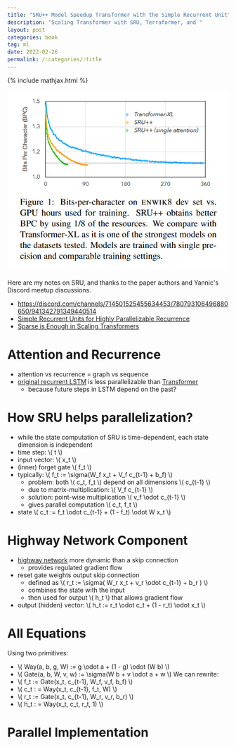 ```yaml
---
title: "SRU++ Model Speedup Transformer with the Simple Recurrent Unit"
description: "Scaling Transformer with SRU, Terraformer, and "
layout: post
categories: book
tag: ml
date: 2022-02-26
permalink: /:categories/:title
---
```


{% include mathjax.html %}

<img src="/images/sru++-bits-per-character-on-enwik8.png" alt="SRU++ Simple Recurrent Unit on Enwik8 bits per character" />

Here are my notes on SRU, and thanks to the paper authors and Yannic's Discord meetup discussions.

- https://discord.com/channels/714501525455634453/780793106496880650/941342791349440514
- [Simple Recurrent Units for Highly Parallelizable Recurrence](https://arxiv.org/abs/1709.02755)
- [Sparse is Enough in Scaling Transformers](https://arxiv.org/pdf/2111.12763.pdf)

# Attention and Recurrence
- attention vs recurrence = graph vs sequence
- [original recurrent LSTM](https://www.bioinf.jku.at/publications/older/2604.pdf) is less parallelizable than [Transformer](https://arxiv.org/pdf/1706.03762v5.pdf)
  - because future steps in LSTM depend on the past?
  
# How SRU helps parallelization?
- while the state computation of SRU is time-dependent, each state dimension is independent
- time step: \\( t \\)
- input vector: \\( x_t \\)
- (inner) forget gate \\( f_t \\)
- typically: \\( f_t := \sigma(W_f x_t + V_f c_{t-1} + b_f) \\)
  - problem: both \\( c_t, f_t \\) depend on all dimensions \\( c_{t-1} \\) 
  - due to matrix-multiplication: \\( V_f c_{t-1} \\)
  - solution: point-wise multiplication \\( v_f \odot c_{t-1} \\)
  - gives parallel computation \\( c_t, f_t \\)
- state \\( c_t := f_t \odot c_{t-1} + (1 - f_t) \odot W x_t \\)


# Highway Network Component
- [highway network](https://arxiv.org/pdf/1507.06228.pdf) more dynamic than a skip connection 
  - provides regulated gradient flow
- reset gate weights output skip connection
  - defined as \\( r_t := \sigma( W_r x_t + v_r \odot c_{t-1} + b_r ) \\)
  - combines the state with the input
  - then used for output \\( h_t \\) that allows gradient flow
- output (hidden) vector: \\( h_t := r_t \odot c_t + (1 - r_t) \odot x_t \\)


# All Equations
Using two primitives:
- \\( Way(a, b, g, W) := g \odot a + (1 - g) \odot (W b) \\)
- \\( Gate(a, b, W, v, w) := \sigma(W b + v \odot a + w \\)
We can rewrite:
- \\( f_t := Gate(x_t, c_{t-1}, W_f, v_f, b_f) \\)
- \\( c_t : = Way(x_t, c_{t-1}, f_t, W) \\)
- \\( r_t := Gate(x_t, c_{t-1}, W_r, v_r, b_r) \\)
- \\( h_t : = Way(x_t, c_t, r_t, 1) \\)


# Parallel Implementation
